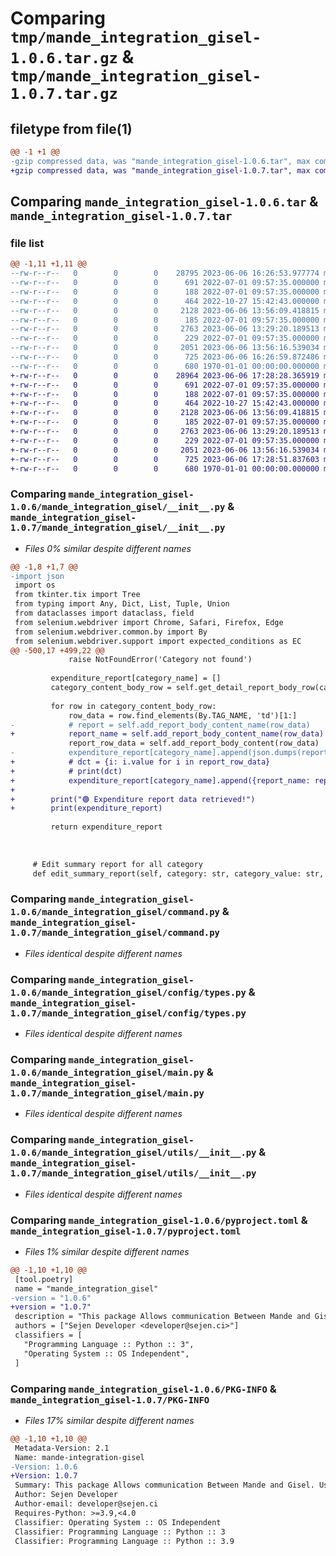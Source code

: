 # Comparing `tmp/mande_integration_gisel-1.0.6.tar.gz` & `tmp/mande_integration_gisel-1.0.7.tar.gz`

## filetype from file(1)

```diff
@@ -1 +1 @@
-gzip compressed data, was "mande_integration_gisel-1.0.6.tar", max compression
+gzip compressed data, was "mande_integration_gisel-1.0.7.tar", max compression
```

## Comparing `mande_integration_gisel-1.0.6.tar` & `mande_integration_gisel-1.0.7.tar`

### file list

```diff
@@ -1,11 +1,11 @@
--rw-r--r--   0        0        0    28795 2023-06-06 16:26:53.977774 mande_integration_gisel-1.0.6/mande_integration_gisel/__init__.py
--rw-r--r--   0        0        0      691 2022-07-01 09:57:35.000000 mande_integration_gisel-1.0.6/mande_integration_gisel/command.py
--rw-r--r--   0        0        0      188 2022-07-01 09:57:35.000000 mande_integration_gisel-1.0.6/mande_integration_gisel/config/__init__.py
--rw-r--r--   0        0        0      464 2022-10-27 15:42:43.000000 mande_integration_gisel-1.0.6/mande_integration_gisel/config/selectors.py
--rw-r--r--   0        0        0     2128 2023-06-06 13:56:09.418815 mande_integration_gisel-1.0.6/mande_integration_gisel/config/types.py
--rw-r--r--   0        0        0      185 2022-07-01 09:57:35.000000 mande_integration_gisel-1.0.6/mande_integration_gisel/config/variables.py
--rw-r--r--   0        0        0     2763 2023-06-06 13:29:20.189513 mande_integration_gisel-1.0.6/mande_integration_gisel/main.py
--rw-r--r--   0        0        0      229 2022-07-01 09:57:35.000000 mande_integration_gisel-1.0.6/mande_integration_gisel/organizations.py
--rw-r--r--   0        0        0     2051 2023-06-06 13:56:16.539034 mande_integration_gisel-1.0.6/mande_integration_gisel/utils/__init__.py
--rw-r--r--   0        0        0      725 2023-06-06 16:26:59.872486 mande_integration_gisel-1.0.6/pyproject.toml
--rw-r--r--   0        0        0      680 1970-01-01 00:00:00.000000 mande_integration_gisel-1.0.6/PKG-INFO
+-rw-r--r--   0        0        0    28964 2023-06-06 17:28:28.365919 mande_integration_gisel-1.0.7/mande_integration_gisel/__init__.py
+-rw-r--r--   0        0        0      691 2022-07-01 09:57:35.000000 mande_integration_gisel-1.0.7/mande_integration_gisel/command.py
+-rw-r--r--   0        0        0      188 2022-07-01 09:57:35.000000 mande_integration_gisel-1.0.7/mande_integration_gisel/config/__init__.py
+-rw-r--r--   0        0        0      464 2022-10-27 15:42:43.000000 mande_integration_gisel-1.0.7/mande_integration_gisel/config/selectors.py
+-rw-r--r--   0        0        0     2128 2023-06-06 13:56:09.418815 mande_integration_gisel-1.0.7/mande_integration_gisel/config/types.py
+-rw-r--r--   0        0        0      185 2022-07-01 09:57:35.000000 mande_integration_gisel-1.0.7/mande_integration_gisel/config/variables.py
+-rw-r--r--   0        0        0     2763 2023-06-06 13:29:20.189513 mande_integration_gisel-1.0.7/mande_integration_gisel/main.py
+-rw-r--r--   0        0        0      229 2022-07-01 09:57:35.000000 mande_integration_gisel-1.0.7/mande_integration_gisel/organizations.py
+-rw-r--r--   0        0        0     2051 2023-06-06 13:56:16.539034 mande_integration_gisel-1.0.7/mande_integration_gisel/utils/__init__.py
+-rw-r--r--   0        0        0      725 2023-06-06 17:28:51.837603 mande_integration_gisel-1.0.7/pyproject.toml
+-rw-r--r--   0        0        0      680 1970-01-01 00:00:00.000000 mande_integration_gisel-1.0.7/PKG-INFO
```

### Comparing `mande_integration_gisel-1.0.6/mande_integration_gisel/__init__.py` & `mande_integration_gisel-1.0.7/mande_integration_gisel/__init__.py`

 * *Files 0% similar despite different names*

```diff
@@ -1,8 +1,7 @@
-import json
 import os
 from tkinter.tix import Tree
 from typing import Any, Dict, List, Tuple, Union
 from dataclasses import dataclass, field
 from selenium.webdriver import Chrome, Safari, Firefox, Edge
 from selenium.webdriver.common.by import By
 from selenium.webdriver.support import expected_conditions as EC
@@ -500,17 +499,22 @@
             raise NotFoundError('Category not found')
 
         expenditure_report[category_name] = []
         category_content_body_row = self.get_detail_report_body_row(category_content)
         
         for row in category_content_body_row:
             row_data = row.find_elements(By.TAG_NAME, 'td')[1:]
-            # report = self.add_report_body_content_name(row_data)
+            report_name = self.add_report_body_content_name(row_data)
             report_row_data = self.add_report_body_content(row_data)
-            expenditure_report[category_name].append(json.dumps(report_row_data))
+            # dct = {i: i.value for i in report_row_data}
+            # print(dct)
+            expenditure_report[category_name].append({report_name: report_row_data})
+
+        print("🟢 Expenditure report data retrieved!")
+        print(expenditure_report)
 
         return expenditure_report
 
     
     
     # Edit summary report for all category
     def edit_summary_report(self, category: str, category_value: str, exch_rate: str) -> None:
```

### Comparing `mande_integration_gisel-1.0.6/mande_integration_gisel/command.py` & `mande_integration_gisel-1.0.7/mande_integration_gisel/command.py`

 * *Files identical despite different names*

### Comparing `mande_integration_gisel-1.0.6/mande_integration_gisel/config/types.py` & `mande_integration_gisel-1.0.7/mande_integration_gisel/config/types.py`

 * *Files identical despite different names*

### Comparing `mande_integration_gisel-1.0.6/mande_integration_gisel/main.py` & `mande_integration_gisel-1.0.7/mande_integration_gisel/main.py`

 * *Files identical despite different names*

### Comparing `mande_integration_gisel-1.0.6/mande_integration_gisel/utils/__init__.py` & `mande_integration_gisel-1.0.7/mande_integration_gisel/utils/__init__.py`

 * *Files identical despite different names*

### Comparing `mande_integration_gisel-1.0.6/pyproject.toml` & `mande_integration_gisel-1.0.7/pyproject.toml`

 * *Files 1% similar despite different names*

```diff
@@ -1,10 +1,10 @@
 [tool.poetry]
 name = "mande_integration_gisel"
-version = "1.0.6"
+version = "1.0.7"
 description = "This package Allows communication Between Mande and Gisel. Using WebScraping technics"
 authors = ["Sejen Developer <developer@sejen.ci>"]
 classifiers = [
   "Programming Language :: Python :: 3",
   "Operating System :: OS Independent",
 ]
```

### Comparing `mande_integration_gisel-1.0.6/PKG-INFO` & `mande_integration_gisel-1.0.7/PKG-INFO`

 * *Files 17% similar despite different names*

```diff
@@ -1,10 +1,10 @@
 Metadata-Version: 2.1
 Name: mande-integration-gisel
-Version: 1.0.6
+Version: 1.0.7
 Summary: This package Allows communication Between Mande and Gisel. Using WebScraping technics
 Author: Sejen Developer
 Author-email: developer@sejen.ci
 Requires-Python: >=3.9,<4.0
 Classifier: Operating System :: OS Independent
 Classifier: Programming Language :: Python :: 3
 Classifier: Programming Language :: Python :: 3.9
```


